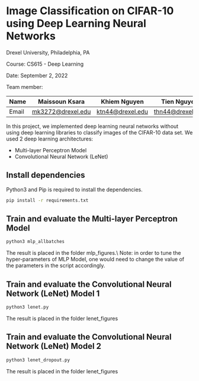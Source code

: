 # Image Classification on CIFAR-10 using Deep Learning Neural Networks

Drexel University, Philadelphia, PA

Course: CS615 - Deep Learning

Date: September 2, 2022

Team member:

| Name | Maissoun Ksara | Khiem Nguyen | Tien Nguyen | Chris Oriente |
| --- | --- | --- | --- | --- |
| Email | mk3272@drexel.edu | ktn44@drexel.edu | thn44@drexel.edu | co449@drexel.edu |

In this project, we implemented deep learning neural networks without using deep learning libraries to classify images of the CIFAR-10 data set. We used 2 deep learning architectures:

- Multi-layer Perceptron Model
- Convolutional Neural Network (LeNet)

## Install dependencies

Python3 and Pip is required to install the dependencies.

```bash
pip install -r requirements.txt
```

## Train and evaluate the Multi-layer Perceptron Model

```bash
python3 mlp_allbatches
```

The result is placed in the folder mlp_figures.\\
Note: in order to tune the hyper-parameters of MLP Model, one would need to change the value of the parameters in the script accordingly.

## Train and evaluate the Convolutional Neural Network (LeNet) Model 1

```bash
python3 lenet.py
```

The result is placed in the folder lenet_figures

## Train and evaluate the Convolutional Neural Network (LeNet) Model 2

```bash
python3 lenet_dropout.py
```

The result is placed in the folder lenet_figures
